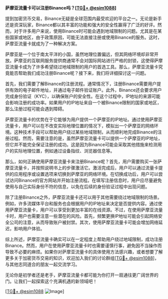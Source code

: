 **萨摩亚流量卡可以注册Binance吗？[[TG💪+ @esim1088](https://t.me/s/esim1088)]**

提到加密货币交易，Binance无疑是全球范围内最受欢迎的平台之一。无论是新手还是资深玩家，Binance都以其丰富的功能和强大的安全性赢得了广泛的好评。然而，对于许多用户来说，使用Binance时可能会遇到地域限制的问题。尤其是在某些国家或地区，由于政策原因，可能无法直接注册或使用Binance的服务。这时，萨摩亚流量卡就成为了一种解决方案。

萨摩亚是一个位于南太平洋的小国，虽然地理位置偏远，但其网络环境却非常开放。萨摩亚的互联网服务提供商通常不会对国际网站进行严格的封锁，这使得萨摩亚流量卡成为了许多希望绕过地域限制的用户的首选工具。那么，萨摩亚流量卡究竟能否帮助我们成功注册Binance呢？接下来，我们将详细探讨这一问题。

首先，我们需要了解Binance的注册流程。通常情况下，注册Binance需要用户提供有效的电子邮件地址，并通过电子邮件验证账户。此外，Binance还会要求用户完成身份验证（KYC），以确保账户的安全性。在这个过程中，IP地址的来源可能会影响注册的成功率。如果用户的IP地址来自一个被Binance限制的国家或地区，那么注册过程可能会遇到障碍。

萨摩亚流量卡的优势在于它能够为用户提供一个萨摩亚的IP地址。通过使用萨摩亚流量卡，用户可以在不改变实际地理位置的情况下，模拟出一个萨摩亚的网络环境。这种技术手段可以帮助用户绕过某些地域限制，从而顺利地完成Binance的注册过程。然而，需要注意的是，虽然萨摩亚流量卡可以提供一个萨摩亚的IP地址，但它并不能完全保证注册的成功。这是因为Binance可能会采取其他措施来检测用户的实际地理位置，例如通过设备指纹、浏览器信息等。

那么，如何正确使用萨摩亚流量卡来注册Binance呢？首先，用户需要购买一张萨摩亚流量卡，并按照说明书上的步骤激活它。激活完成后，用户可以通过流量卡提供的应用程序或设置选项来切换到萨摩亚的网络环境。在切换成功后，用户可以尝试访问Binance的官方网站并开始注册流程。在填写注册信息时，用户应尽量避免使用与自己实际身份不符的信息，以免在后续的身份验证过程中出现问题。

除了注册Binance之外，萨摩亚流量卡还可以用于其他需要绕过地域限制的场景。例如，许多流媒体平台和服务也会根据用户的IP地址来决定是否提供内容。通过使用萨摩亚流量卡，用户可以享受到更加丰富的在线资源。不过，在使用萨摩亚流量卡时，用户也需要注意一些潜在的风险。首先，频繁更换IP地址可能会引起网络安全公司的注意，从而导致账户被封禁。其次，使用萨摩亚流量卡可能会增加网络延迟，影响用户体验。

综上所述，萨摩亚流量卡确实可以在一定程度上帮助用户绕过地域限制，成功注册Binance。然而，用户在使用萨摩亚流量卡时也需要谨慎行事，避免因不当操作而导致不必要的麻烦。如果你对萨摩亚流量卡的具体使用方法感兴趣，或者想要了解更多关于加密货币交易的知识，欢迎加入我们的讨论群组[[TG💪+ @esim1088](https://t.me/s/esim1088)]，与其他志同道合的朋友一起交流学习。

无论你是初学者还是老手，萨摩亚流量卡都可能为你打开一扇通往更广阔世界的门。让我们一起探索这个充满机遇的新领域吧！

[[TG💪+ @esim1088](https://t.me/s/esim1088) ![Image](https://i.postimg.cc/4NQfJmqS/Snipaste-2025-05-13-00-14-12.png)]